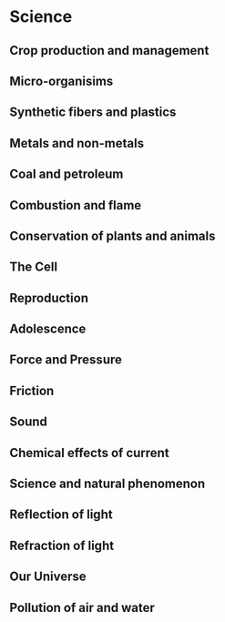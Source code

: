 # Science

## Crop production and management

## Micro-organisims

## Synthetic fibers and plastics

## Metals and non-metals

## Coal and petroleum

## Combustion and flame

## Conservation of plants and animals

## The Cell

## Reproduction

## Adolescence

## Force and Pressure

## Friction

## Sound

## Chemical effects of current

## Science and natural phenomenon

## Reflection of light

## Refraction of light

## Our Universe

## Pollution of air and water

